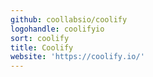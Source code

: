 ```yaml
---
github: coollabsio/coolify
logohandle: coolifyio
sort: coolify
title: Coolify
website: 'https://coolify.io/'
---
```

